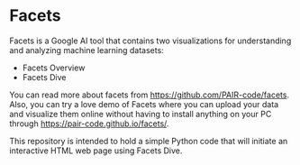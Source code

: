 # Facets

Facets is a Google AI tool that contains two visualizations for understanding and analyzing machine learning datasets: 
- Facets Overview 
- Facets Dive

You can read more about facets from https://github.com/PAIR-code/facets. 
Also, you can try a love demo of Facets where you can upload your data and visualize them online without having to install anything on your PC through https://pair-code.github.io/facets/.


This repository is intended to hold a simple Python code that will initiate an interactive HTML web page using Facets Dive.

